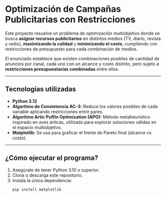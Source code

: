 # Optimización de Campañas Publicitarias con Restricciones

Este proyecto resuelve un problema de optimización multiobjetivo donde se busca **asignar recursos publicitarios** en distintos medios (TV, diario, revista y radio), **maximizando la calidad** y **minimizando el costo**, cumpliendo con restricciones de presupuesto para cada combinación de medios.

El enunciado establece que existen combinaciones posibles de cantidad de anuncios por canal, cada uno con un alcance y costo distinto, pero sujeto a **restricciones presupuestarias combinadas** entre ellos.

---

##  Tecnologías utilizadas

- **Python 3.12**
- **Algoritmo de Consistencia AC-3:** Reduce los valores posibles de cada variable aplicando restricciones entre pares.
- **Algoritmo Artic Puffin Optimization (APO):** Método metaheurístico inspirado en aves árticas, utilizado para explorar soluciones válidas en el espacio multiobjetivo.
- **Matplotlib:** Se usa para graficar el frente de Pareto final (alcance vs costo).

---

## ¿Cómo ejecutar el programa?

1. Asegúrate de tener Python 3.10 o superior.
2. Clona o descarga este repositorio.
3. Instala la única dependencia:
   ```bash
   pip install matplotlib
